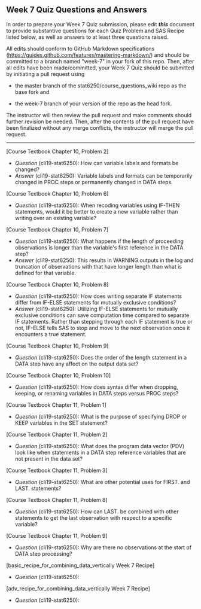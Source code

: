 ## Week 7 Quiz Questions and Answers

In order to prepare your Week 7 Quiz submission, please edit ***this*** document to provide substantive questions for each Quiz Problem and SAS Recipe listed below, as well as answers to at least three questions raised.

All edits should conform to GitHub Markdown specifications (https://guides.github.com/features/mastering-markdown/) and should be committed to a branch named "week-7" in your fork of this repo. Then, after all edits have been made/committed, your Week 7 Quiz should be submitted by initiating a pull request using

- the master branch of the stat6250/course_questions_wiki repo as the base fork and

- the week-7 branch of your version of the repo as the head fork.

The instructor will then review the pull request and make comments should further revision be needed. Then, after the contents of the pull request have been finalized without any merge conflicts, the instructor will merge the pull request.

********************************************************************************



[Course Textbook Chapter 10, Problem 2]
- *Question* (cli19-stat6250): How can variable labels and formats be changed? 
- *Answer* (cli19-stat6250): Variable labels and formats can be temporarily changed in PROC steps or permanently changed in DATA steps.



[Course Textbook Chapter 10, Problem 6]
- *Question* (cli19-stat6250): When recoding variables using IF-THEN statements, would it be better to create a new variable rather than writing over an existing variable?



[Course Textbook Chapter 10, Problem 7]
- *Question* (cli19-stat6250): What happens if the length of proceeding observations is longer than the variable's first reference in the DATA step?
- *Answer* (cli19-stat6250): This results in WARNING outputs in the log and truncation of observations with that have longer length than what is defined for that variable.



[Course Textbook Chapter 10, Problem 8]
- *Question* (cli19-stat6250): How does writing separate IF statements differ from IF-ELSE statements for mutually exclusive conditions?
- *Answer* (cli19-stat6250): Utilizing IF-ELSE statements for mutually exclusive conditions can save computation time compared to separate IF statements. Rather than stepping through each IF statement is true or not, IF-ELSE tells SAS to stop and move to the next observation once it encounters a true statement.



[Course Textbook Chapter 10, Problem 9]
- *Question* (cli19-stat6250): Does the order of the length statement in a DATA step have any affect on the output data set?



[Course Textbook Chapter 10, Problem 10]
- *Question* (cli19-stat6250): How does syntax differ when dropping, keeping, or renaming variables in DATA steps versus PROC steps?



[Course Textbook Chapter 11, Problem 1]
- *Question* (cli19-stat6250): What is the purpose of specifying DROP or KEEP variables in the SET statement?



[Course Textbook Chapter 11, Problem 2]
- *Question* (cli19-stat6250): What does the program data vector (PDV) look like when statements in a DATA step reference variables that are not present in the data set?



[Course Textbook Chapter 11, Problem 3]
- *Question* (cli19-stat6250): What are other potential uses for FIRST. and LAST. statements?



[Course Textbook Chapter 11, Problem 8]
- *Question* (cli19-stat6250): How can LAST. be combined with other statements to get the last observation with respect to a specific variable?



[Course Textbook Chapter 11, Problem 9]
- *Question* (cli19-stat6250): Why are there no observations at the start of DATA step processing?



[basic_recipe_for_combining_data_vertically Week 7 Recipe]
- *Question* (cli19-stat6250): 



[adv_recipe_for_combining_data_vertically Week 7 Recipe]
- *Question* (cli19-stat6250): 


